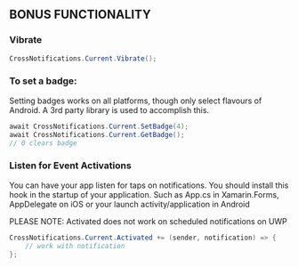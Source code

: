 ## BONUS FUNCTIONALITY

### Vibrate
```csharp
CrossNotifications.Current.Vibrate();
```

### To set a badge:

Setting badges works on all platforms, though only select flavours of Android.  A 3rd party library is used to accomplish this.

```csharp
await CrossNotifications.Current.SetBadge(4);
await CrossNotifications.Current.GetBadge();
// 0 clears badge
```

### Listen for Event Activations

You can have your app listen for taps on notifications.  You should install this hook in the startup of your application.
Such as App.cs in Xamarin.Forms, AppDelegate on iOS or your launch activity/application in Android

PLEASE NOTE: Activated does not work on scheduled notifications on UWP

```csharp
CrossNotifications.Current.Activated += (sender, notification) => {
    // work with notification
};
```